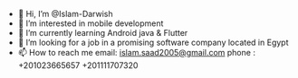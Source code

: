 - 👋 Hi, I’m @Islam-Darwish
- 👀 I’m interested in mobile development
- 🌱 I’m currently learning Android java & Flutter 
- 💞️ I’m looking for a job in a promising software company located in Egypt
- 📫 How to reach me 
email: islam.saad2005@gmail.com
phone : +201023665657
        +201111707320

<!---
Islam-Darwish/Islam-Darwish is a ✨ special ✨ repository because its `README.md` (this file) appears on your GitHub profile.
You can click the Preview link to take a look at your changes.
--->
